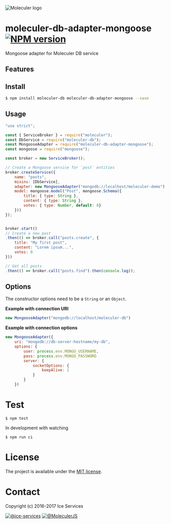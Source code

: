 ![Moleculer logo](http://moleculer.services/images/banner.png)

# moleculer-db-adapter-mongoose [![NPM version](https://img.shields.io/npm/v/moleculer-db-adapter-mongoose.svg)](https://www.npmjs.com/package/moleculer-db-adapter-mongoose)

Mongoose adapter for Moleculer DB service

## Features

## Install

```bash
$ npm install moleculer-db moleculer-db-adapter-mongoose --save
```

## Usage

```js
"use strict";

const { ServiceBroker } = require("moleculer");
const DbService = require("moleculer-db");
const MongooseAdapter = require("moleculer-db-adapter-mongoose");
const mongoose = require("mongoose");

const broker = new ServiceBroker();

// Create a Mongoose service for `post` entities
broker.createService({
    name: "posts",
    mixins: [DbService],
	adapter: new MongooseAdapter("mongodb://localhost/moleculer-demo"),
	model: mongoose.model("Post", mongoose.Schema({
		title: { type: String },
		content: { type: String },
		votes: { type: Number, default: 0}
	}))
});


broker.start()
// Create a new post
.then(() => broker.call("posts.create", {
	title: "My first post",
	content: "Lorem ipsum...",
	votes: 0
}))

// Get all posts
.then(() => broker.call("posts.find").then(console.log));
```

## Options
The constructor options need to be a `String` or an `Object`.

**Example with connection URI**
```js
new MongooseAdapter("mongodb://localhost/moleculer-db")
```

**Example with connection options**
```js
new MongooseAdapter({
	uri: "mongodb://db-server-hostname/my-db",
	options: {
		user: process.env.MONGO_USERNAME,
		pass: process.env.MONGO_PASSWORD
		server: {
			socketOptions: {
				keepAlive: 1
			}
		}
	})
```

# Test
```
$ npm test
```

In development with watching

```
$ npm run ci
```

# License
The project is available under the [MIT license](https://tldrlegal.com/license/mit-license).

# Contact
Copyright (c) 2016-2017 Ice Services

[![@ice-services](https://img.shields.io/badge/github-ice--services-green.svg)](https://github.com/ice-services) [![@MoleculerJS](https://img.shields.io/badge/twitter-MoleculerJS-blue.svg)](https://twitter.com/MoleculerJS)
